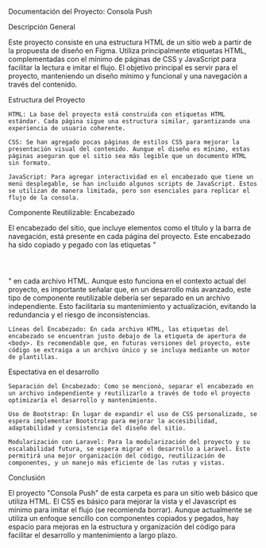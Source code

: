 Documentación del Proyecto: Consola Push

Descripción General

Este proyecto consiste en una estructura HTML de un sitio web a partir de la propuesta de diseño en Figma. Utiliza principalmente etiquetas HTML, complementadas con el mínimo de páginas de CSS y JavaScript para facilitar la lectura e imitar el flujo. El objetivo principal es servir para el proyecto, manteniendo un diseño mínimo y funcional y una navegación a través del contenido.

Estructura del Proyecto

    HTML: La base del proyecto está construida con etiquetas HTML estándar. Cada página sigue una estructura similar, garantizando una experiencia de usuario coherente.

    CSS: Se han agregado pocas páginas de estilos CSS para mejorar la presentación visual del contenido. Aunque el diseño es mínimo, estas páginas aseguran que el sitio sea más legible que un documento HTML sin formato.

    JavaScript: Para agregar interactividad en el encabezado que tiene un menú desplegable, se han incluido algunos scripts de JavaScript. Estos se utilizan de manera limitada, pero son esenciales para replicar el flujo de la consola.

Componente Reutilizable: Encabezado

El encabezado del sitio, que incluye elementos como el título y la barra de navegación, está presente en cada página del proyecto. Este encabezado ha sido copiado y pegado con las etiquetas "<header></header>" en cada archivo HTML. Aunque esto funciona en el contexto actual del proyecto, es importante señalar que, en un desarrollo más avanzado, este tipo de componente reutilizable debería ser separado en un archivo independiente. Esto facilitaría su mantenimiento y actualización, evitando la redundancia y el riesgo de inconsistencias.

    Líneas del Encabezado: En cada archivo HTML, las etiquetas del encabezado se encuentran justo debajo de la etiqueta de apertura de <body>. Es recomendable que, en futuras versiones del proyecto, este código se extraiga a un archivo único y se incluya mediante un motor de plantillas.

Espectativa en el desarrollo  

    Separación del Encabezado: Como se mencionó, separar el encabezado en un archivo independiente y reutilizarlo a través de todo el proyecto optimizaría el desarrollo y mantenimiento.

    Uso de Bootstrap: En lugar de expandir el uso de CSS personalizado, se espera implementar Bootstrap para mejorar la accesibilidad, adaptabilidad y consistencia del diseño del sitio. 

    Modularización con Laravel: Para la modularización del proyecto y su escalabilidad futura, se espera migrar el desarrollo a Laravel. Esto permitirá una mejor organización del código, reutilización de componentes, y un manejo más eficiente de las rutas y vistas.

Conclusión

El proyecto "Consola Push" de esta carpeta es para un sitio web básico que utiliza HTML. El CSS es básico para mejorar la vista y el Javascript es mínimo para imitar el flujo (se recomienda borrar). Aunque actualmente se utiliza un enfoque sencillo con componentes copiados y pegados, hay espacio para mejoras en la estructura y organización del código para facilitar el desarrollo y mantenimiento a largo plazo.